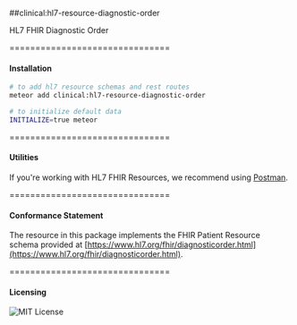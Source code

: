 ##clinical:hl7-resource-diagnostic-order

HL7 FHIR Diagnostic Order

===============================
#### Installation  

````bash
# to add hl7 resource schemas and rest routes
meteor add clinical:hl7-resource-diagnostic-order

# to initialize default data
INITIALIZE=true meteor
````

===============================
#### Utilities  

If you're working with HL7 FHIR Resources, we recommend using [Postman](https://chrome.google.com/webstore/detail/postman/fhbjgbiflinjbdggehcddcbncdddomop?hl=en).

===============================
#### Conformance Statement  

The resource in this package implements the FHIR Patient Resource schema provided at  [https://www.hl7.org/fhir/diagnosticorder.html](https://www.hl7.org/fhir/diagnosticorder.html).  

===============================
#### Licensing  

![MIT License](https://img.shields.io/badge/license-MIT-blue.svg)
